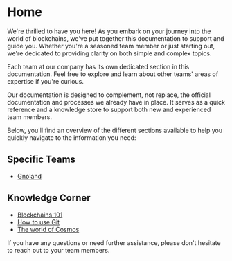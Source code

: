 # Home

We're thrilled to have you here! As you embark on your journey into the world of blockchains, we've put together this
documentation to support and guide you. Whether you're a seasoned team member or just starting out, we're dedicated to
providing clarity on both simple and complex topics.

Each team at our company has its own dedicated section in this documentation. Feel free to explore and learn about other
teams' areas of expertise if you're curious.

Our documentation is designed to complement, not replace, the official documentation and processes we already have in
place. It serves as a quick reference and a knowledge store to support both new and experienced team members.

Below, you'll find an overview of the different sections available to help you quickly navigate to the information you
need:

## Specific Teams

- [Gnoland](./engineering/gno.land/intro.md)

## Knowledge Corner

- [Blockchains 101](knowledge-corner/blockchains-101/blockchain.md)
- [How to use Git](knowledge-corner/version-control/guide-to-git.md)
- [The world of Cosmos](./knowledge-corner/world-of-cosmos/cosmos.md)

If you have any questions or need further assistance, please don't hesitate to reach out to your team members.